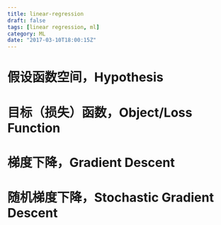 ```yaml
---
title: linear-regression
draft: false
tags: [linear regression, ml]
category: ML
date: "2017-03-10T18:00:15Z"
---
```


# 假设函数空间，Hypothesis
# 目标（损失）函数，Object/Loss Function

# 梯度下降，Gradient Descent

# 随机梯度下降，Stochastic Gradient Descent

